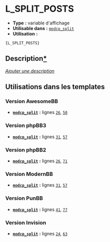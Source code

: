 # L_SPLIT_POSTS
* __Type__ __:__ variable d'affichage
* __Utilisable dans__ __:__ [`modcp_split`](../tpl/modcp_split.md#readme)
* __Utilisation__ __:__

```smarty
{L_SPLIT_POSTS}
```

## Description[*](https://fa-tvars.appspot.com/var/L_SPLIT_POSTS)
[*Ajouter une description*](https://fa-tvars.appspot.com/var/L_SPLIT_POSTS)

## Utilisations dans les templates

### Version AwesomeBB
* __[`modcp_split`](../tpl/modcp_split.md#readme)__ __:__ lignes [`26`](../src/awesomebb/modcp_split.tpl#L26), [`50`](../src/awesomebb/modcp_split.tpl#L50)

### Version phpBB3
* __[`modcp_split`](../tpl/modcp_split.md#readme)__ __:__ lignes [`31`](../src/prosilver/modcp_split.tpl#L31), [`57`](../src/prosilver/modcp_split.tpl#L57)

### Version phpBB2
* __[`modcp_split`](../tpl/modcp_split.md#readme)__ __:__ lignes [`26`](../src/subsilver/modcp_split.tpl#L26), [`71`](../src/subsilver/modcp_split.tpl#L71)

### Version ModernBB
* __[`modcp_split`](../tpl/modcp_split.md#readme)__ __:__ lignes [`31`](../src/modernbb/modcp_split.tpl#L31), [`57`](../src/modernbb/modcp_split.tpl#L57)

### Version PunBB
* __[`modcp_split`](../tpl/modcp_split.md#readme)__ __:__ lignes [`41`](../src/punbb/modcp_split.tpl#L41), [`77`](../src/punbb/modcp_split.tpl#L77)

### Version Invision
* __[`modcp_split`](../tpl/modcp_split.md#readme)__ __:__ lignes [`24`](../src/invision/modcp_split.tpl#L24), [`63`](../src/invision/modcp_split.tpl#L63)

